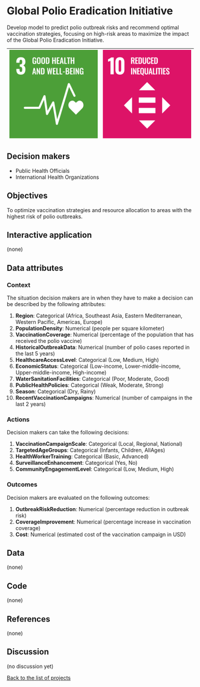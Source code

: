 # Global Polio Eradication Initiative

<!-- Describe the project in one sentence, e.g. A project that... -->
Develop model to predict polio outbreak risks and recommend optimal vaccination strategies, focusing on high-risk areas
to maximize the impact of the Global Polio Eradication Initiative.

<!-- Insert SDG Icons and links-->
| [![Goal 03](../images/sdgs/E-WEB-Goal-03.png)](../goals/goal_03.md) | [![Goal 10](../images/sdgs/E-WEB-Goal-10.png)](../goals/goal_10.md) |
|---------------------------------------------------------------------|---------------------------------------------------------------------|

## Decision makers

<!-- List decision makers that could use this project-->
- Public Health Officials
- International Health Organizations

## Objectives

<!-- Describe the objectives of the project in one sentence -->
To optimize vaccination strategies and resource allocation to areas with the highest risk of polio outbreaks.

## Interactive application

<!-- Provide a link to the interactive application -->
(none)

## Data attributes

### Context

<!-- Describe the situation decision makers are in when then have to make a decision -->
The situation decision makers are in when they have to make a decision can be described by the following attributes:

1. **Region**: Categorical (Africa, Southeast Asia, Eastern Mediterranean, Western Pacific, Americas, Europe)
2. **PopulationDensity**: Numerical (people per square kilometer)
3. **VaccinationCoverage**: Numerical (percentage of the population that has received the polio vaccine)
4. **HistoricalOutbreakData**: Numerical (number of polio cases reported in the last 5 years)
5. **HealthcareAccessLevel**: Categorical (Low, Medium, High)
6. **EconomicStatus**: Categorical (Low-income, Lower-middle-income, Upper-middle-income, High-income)
7. **WaterSanitationFacilities**: Categorical (Poor, Moderate, Good)
8. **PublicHealthPolicies**: Categorical (Weak, Moderate, Strong)
9. **Season**: Categorical (Dry, Rainy)
10. **RecentVaccinationCampaigns**: Numerical (number of campaigns in the last 2 years)

### Actions

<!-- Describe what the decision makers can do achieve their objectives -->
Decision makers can take the following decisions:

1. **VaccinationCampaignScale**: Categorical (Local, Regional, National)
2. **TargetedAgeGroups**: Categorical (Infants, Children, AllAges)
3. **HealthWorkerTraining**: Categorical (Basic, Advanced)
4. **SurveillanceEnhancement**: Categorical (Yes, No)
5. **CommunityEngagementLevel**: Categorical (Low, Medium, High)

### Outcomes

<!-- Describe the metrics decision makers are trying to optimize, on which they are evaluatded -->
Decision makers are evaluated on the following outcomes:

1. **OutbreakRiskReduction**: Numerical (percentage reduction in outbreak risk)
2. **CoverageImprovement**: Numerical (percentage increase in vaccination coverage)
3. **Cost**: Numerical (estimated cost of the vaccination campaign in USD)

## Data

<!-- Describe the data that is used to evaluate the decisions -->
(none)

## Code

(none)
## References

<!-- Provide a list of references or other resources used in the project -->
(none)

## Discussion

<!-- Provide a link to a space for discussion or comments -->
(no discussion yet)

[Back to the list of projects](../README.md)